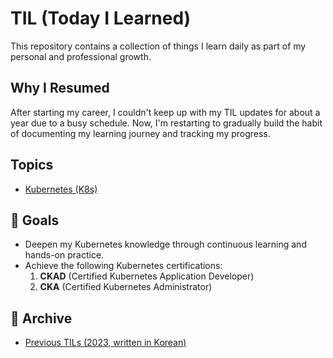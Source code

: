 # TIL (Today I Learned)
This repository contains a collection of things I learn daily as part of my personal and professional growth.

## Why I Resumed
After starting my career, I couldn't keep up with my TIL updates for about a year due to a busy schedule. Now, I'm restarting to gradually build the habit of documenting my learning journey and tracking my progress.

## Topics

- [Kubernetes (K8s)](./K8s/)

## 🎯 Goals
- Deepen my Kubernetes knowledge through continuous learning and hands-on practice.
- Achieve the following Kubernetes certifications:
  1. **CKAD** (Certified Kubernetes Application Developer)
  2. **CKA** (Certified Kubernetes Administrator)

## 📂 Archive
- [Previous TILs (2023, written in Korean)](./archive/2023/)
